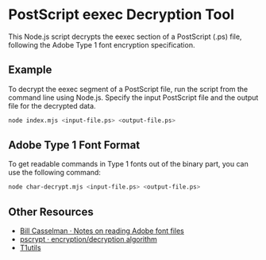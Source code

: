# PostScript eexec Decryption Tool

This Node.js script decrypts the eexec section of a PostScript (.ps) file, following the Adobe Type 1 font encryption specification.

## Example

To decrypt the eexec segment of a PostScript file, run the script from the command line using Node.js. Specify the input PostScript file and the output file for the decrypted data.

```sh
node index.mjs <input-file.ps> <output-file.ps>
```

## Adobe Type 1 Font Format

To get readable commands in Type 1 fonts out of the binary part, you can use the following command:

```sh
node char-decrypt.mjs <input-file.ps> <output-file.ps>
```

## Other Resources

- [Bill Casselman · Notes on reading Adobe font files](https://personal.math.ubc.ca/~cass/piscript/type1.pdf)
- [pscrypt · encryption/decryption algorithm](https://github.com/9fans/plan9port/blob/master/src/cmd/postscript/misc/pscrypt.c)
- [T1utils](https://github.com/kohler/t1utils)

